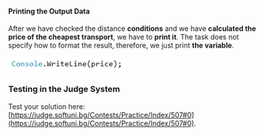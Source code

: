 #### Printing the Output Data

After we have checked the distance **conditions** and we have **calculated the price of the cheapest transport**, we have to **print it**. The task does not specify how to format the result, therefore, we just print **the variable**.

![](/assets/chapter-3-2-images/01.Transport-price-06.png)

### Testing in the Judge System

Test your solution here: [https://judge.softuni.bg/Contests/Practice/Index/507#0](https://judge.softuni.bg/Contests/Practice/Index/507#0).
